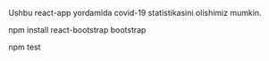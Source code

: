 Ushbu react-app yordamida covid-19 statistikasini olishimiz mumkin.

<!-- bootstrapni o'rnatish uchun -->

npm install react-bootstrap bootstrap

<!-- test qilish uchun -->

npm test
